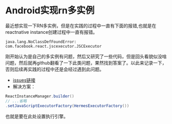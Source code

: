 # Android实现rn多实例

最近想实现一下RN多实例，但是在实践的过程中一直有下面的报错,也就是在reactnative instance创建过程中一直有报错。

```
java.lang.NoClassDefFoundError: com.facebook.react.jscexecutor.JSCExecutor
```

刚开始认为是自己的多实例有问题，然后又研究了一些代码，但是回头看貌似没啥问题，然后就再github翻看了一下此类问题，果然找到答案了。以此来记录一下，否则后续再实践的过程中还是会经过遇到此问题。

-   [issues链接](https://github.com/facebook/react-native/issues/36048)
-   解决方案：

```java
ReactInstanceManager.builder()
// ...省略
.setJavaScriptExecutorFactory(HermesExecutorFactory())
```

也就是要在此处设置执行引擎。
